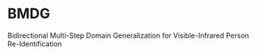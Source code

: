 # BMDG

Bidirectional Multi-Step Domain Generalization for Visible-Infrared Person Re-Identification
